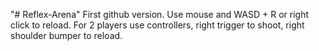 "# Reflex-Arena" 
First github version. Use mouse and WASD + R or right click to reload. For 2 players use controllers, right trigger to shoot, right shoulder bumper to reload.
